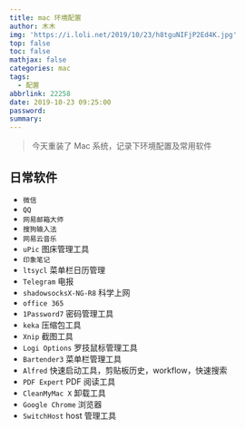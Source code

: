 ```yaml
---
title: mac 环境配置
author: 木木
img: 'https://i.loli.net/2019/10/23/h8tguNIFjP2Ed4K.jpg'
top: false
toc: false
mathjax: false
categories: mac
tags:
  - 配置
abbrlink: 22258
date: 2019-10-23 09:25:00
password:
summary:
---
```


> 今天重装了 Mac 系统，记录下环境配置及常用软件

## 日常软件

- `微信`
- `QQ`
- `网易邮箱大师`
- `搜狗输入法`
- `网易云音乐`
- `uPic` 图床管理工具
- `印象笔记`
- `ltsycl` 菜单栏日历管理
- `Telegram` 电报
- `shadowsocksX-NG-R8` 科学上网
- `office 365`
- `1Password7` 密码管理工具
- `keka` 压缩包工具
- `Xnip` 截图工具
- `Logi Options` 罗技鼠标管理工具
- `Bartender3` 菜单栏管理工具
- `Alfred` 快速启动工具，剪贴板历史，workflow，快速搜索
- `PDF Expert` PDF 阅读工具
- `CleanMyMac X` 卸载工具
- `Google Chrome` 浏览器
- `SwitchHost` host 管理工具